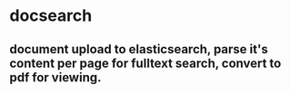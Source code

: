 # docsearch
## document upload to elasticsearch, parse it's content per page for fulltext search, convert to pdf for viewing.
